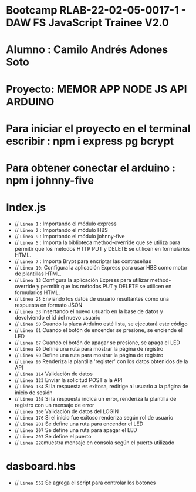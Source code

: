 # Bootcamp RLAB-22-02-05-0017-1 - DAW FS JavaScript Trainee V2.0
# Alumno : Camilo Andrés Adones Soto
# Proyecto: MEMOR APP NODE JS API ARDUINO
# Para iniciar el proyecto en el terminal escribir : npm i express pg bcrypt  
# Para obtener conectar el arduino : npm i johnny-five

# Index.js

- // `Linea 1` : Importando el módulo express
- // `Linea 2` : Importando el módulo HBS
- // `Linea 9` : Importando el módulo johnny-five
- // `Linea 5` : Importa la biblioteca method-override que se utiliza para permitir que los métodos HTTP PUT y DELETE se utilicen en formularios HTML.
- // `Linea 7` : Importa Brypt para encriptar las contraseñas
- // `Linea 10`:  Configura la aplicación Express para usar HBS como motor de plantillas HTML.
- // `Linea 13` Configura la aplicación Express para utilizar method-override y permitir que los métodos PUT y DELETE se utilicen en formularios HTML.
- // `Linea 25` Enviando los datos de usuario resultantes como una respuesta en formato JSON
- // `Linea 33` Insertando el nuevo usuario en la base de datos y devolviendo el id del nuevo usuario
- // `Linea 50` Cuando la placa Arduino esté lista, se ejecutará este código
- // `Linea 61` Cuando el botón de encender se presione, se enciende el LED
- // `Linea 67` Cuando el botón de apagar se presione, se apaga el LED
- // `Linea 90` Define una ruta para mostrar la página de registro
- // `Linea 90` Define una ruta para mostrar la página de registro
- // `Linea 96` Renderiza la plantilla 'register' con los datos obtenidos de la API
- // `Linea 114` Validación de datos
- // `Linea 123` Enviar la solicitud POST a la API
- // `Linea 134` Si la respuesta es exitosa, redirige al usuario a la página de inicio de sesión
- // `Linea 138` Si la respuesta indica un error, renderiza la plantilla de registro con un mensaje de error
- // `Linea 160` Validación de datos del LOGIN
- // `Linea 176` Si el inicio fue exitoso renderiza según rol de usuario
- // `Linea 201` Se define una ruta para encender el LED
- // `Linea 207` Se define una ruta para apagar el LED
- // `Linea 207` Se define el puerto 
- // `Linea 228`muestra mensaje en consola según el puerto utilizado


# dasboard.hbs

  - // `Linea 552` Se agrega el script para controlar los botones 



 



